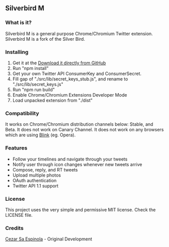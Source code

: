 ## Silverbird M ##

### What is it? ###

Silverbird M is a general purpose Chrome/Chromium Twitter extension.
Silverbird M is a fork of the Silver Bird.

### Installing ###

1. Get it at the [Download it directly from GitHub](https://github.com/studioddtonline/Silverbird-M)
2. Run "npm install"
3. Get your own Twitter API ConsumerKey and ConsumerSecret.
4. Fill gap of "./src/lib/secret_keys_stub.js", and rename to "./src/lib/secret_keys.js"
5. Run "npm run build"
6. Enable Chrome/Chromium Extensions Developer Mode
7. Load unpacked extension from "./dist"

### Compatibility ###

It works on Chrome/Chromium distribution channels below: Stable, and Beta.
It does not work on Canary Channel.
It does not work on any browsers which are using [Blink](https://www.chromium.org/blink) (eg. Opera).

### Features ###

* Follow your timelines and navigate through your tweets
* Notify user through icon changes whenever new tweets arrive
* Compose, reply, and RT tweets
* Upload multiple photos
* OAuth authentication
* Twitter API 1.1 support

### License ###

This project uses the very simple and permissive MIT license. Check the LICENSE file.

### Credits ###

[Cezar Sa Espinola](http://cezarsa.github.com/) - Original Development
